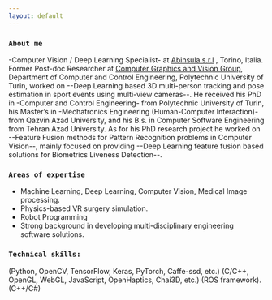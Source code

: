 ```yaml
---
layout: default
---
```



### `About me`
 -Computer Vision / Deep Learning Specialist- at [Abinsula s.r.l](https://abinsula.com/) , Torino, Italia.
Former Post-doc Researcher at [Computer Graphics and Vision Group](https://areeweb.polito.it/ricerca/cgvg/index.html), Department of Computer and Control Engineering, Polytechnic University of Turin, worked on --Deep Learning based 3D multi-person tracking and pose estimation in sport events using multi-view cameras--.
He received his PhD in -Computer and Control Engineering- from Polytechnic University of Turin, his Master’s in -Mechatronics Engineering (Human-Computer Interaction)- from Qazvin Azad University, and his B.s. in Computer Software Engineering from Tehran Azad University.
As for his PhD research project he worked on --Feature Fusion methods for Pattern Recognition problems in Computer Vision--, mainly focused on providing --Deep Learning feature fusion based solutions for Biometrics Liveness Detection--.


### `Areas of expertise`
* Machine Learning, Deep Learning, Computer Vision, Medical Image processing.
* Physics-based VR surgery simulation. 
* Robot Programming 
* Strong background in developing multi-disciplinary engineering software solutions.


### `Technical skills:`
 (Python, OpenCV, TensorFlow, Keras, PyTorch, Caffe-ssd, etc.)
(C/C++, OpenGL, WebGL, JavaScript, OpenHaptics, Chai3D, etc.)
(ROS framework). (C++/C#)


